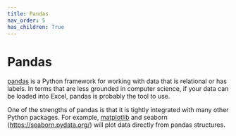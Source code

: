 ```yaml
---
title: Pandas
nav_order: 5
has_children: True
---
```


# Pandas

[pandas](https://pandas.pydata.org/docs/index.html) is a Python framework for working with data that is relational or has labels. In terms that are less grounded in computer science, if your data can be loaded into Excel, pandas is probably the tool to use.

One of the strengths of pandas is that it is tightly integrated with many other Python packages. For example, [matplotlib](https://matplotlib.org/) and seaborn (https://seaborn.pydata.org/) will plot data directly from pandas structures. 